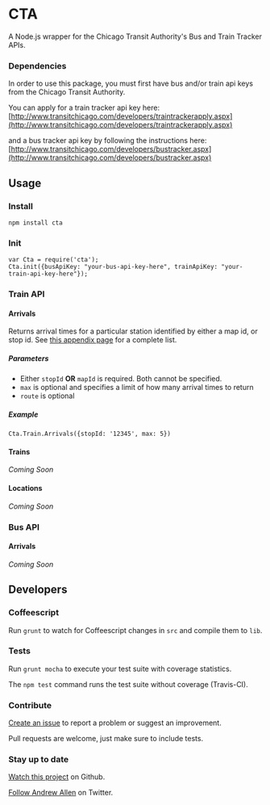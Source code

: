 # CTA

A Node.js wrapper for the Chicago Transit Authority's Bus and Train Tracker APIs.

### Dependencies

In order to use this package, you must first have bus and/or train api keys from the Chicago Transit Authority.

You can apply for a train tracker api key here: [http://www.transitchicago.com/developers/traintrackerapply.aspx](http://www.transitchicago.com/developers/traintrackerapply.aspx)

and a bus tracker api key by following the instructions here: [http://www.transitchicago.com/developers/bustracker.aspx](http://www.transitchicago.com/developers/bustracker.aspx)

## Usage

### Install

	npm install cta


### Init
```
var Cta = require('cta');
Cta.init({busApiKey: "your-bus-api-key-here", trainApiKey: "your-train-api-key-here"});
```

### Train API

#### Arrivals
Returns arrival times for a particular station identified by either a map id, or stop id. See [this appendix page](http://www.transitchicago.com/developers/ttdocs/default.aspx#_Toc296199907) for a complete list.

##### Parameters
* Either `stopId` **OR** `mapId` is required. Both cannot be specified.
* `max` is optional and specifies a limit of how many arrival times to return
* `route` is optional

##### Example

```
Cta.Train.Arrivals({stopId: '12345', max: 5})
```

#### Trains

*Coming Soon*

#### Locations

*Coming Soon*

### Bus API

#### Arrivals

*Coming Soon*


## Developers

### Coffeescript

Run `grunt` to watch for Coffeescript changes in `src` and compile them to `lib`.

### Tests

Run `grunt mocha` to execute your test suite with coverage statistics.

The `npm test` command runs the test suite without coverage (Travis-CI).

### Contribute

[Create an issue](https://github.com/allenan/node-cta/issues/new) to report a problem or suggest an improvement.

Pull requests are welcome, just make sure to include tests.



### Stay up to date

[Watch this project](https://github.com/allenan/node-cta#) on Github.

[Follow Andrew Allen](http://twitter.com/intent/user?screen_name=_andrew_allen_) on Twitter.
